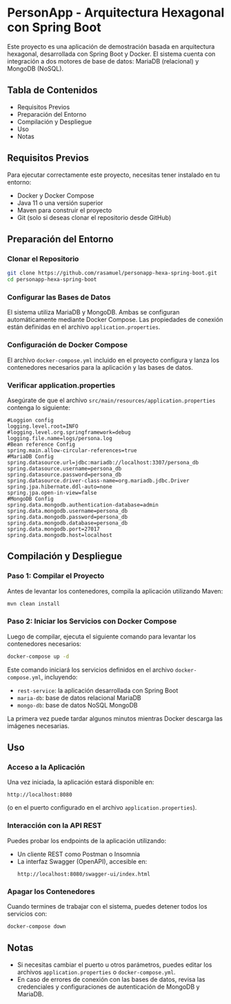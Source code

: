 # PersonApp - Arquitectura Hexagonal con Spring Boot

Este proyecto es una aplicación de demostración basada en arquitectura hexagonal, desarrollada con Spring Boot y Docker. El sistema cuenta con integración a dos motores de base de datos: MariaDB (relacional) y MongoDB (NoSQL).

## Tabla de Contenidos

- Requisitos Previos  
- Preparación del Entorno  
- Compilación y Despliegue  
- Uso  
- Notas

## Requisitos Previos

Para ejecutar correctamente este proyecto, necesitas tener instalado en tu entorno:

- Docker y Docker Compose  
- Java 11 o una versión superior  
- Maven para construir el proyecto  
- Git (solo si deseas clonar el repositorio desde GitHub)

## Preparación del Entorno

### Clonar el Repositorio

```bash
git clone https://github.com/rasamuel/personapp-hexa-spring-boot.git
cd personapp-hexa-spring-boot
```

### Configurar las Bases de Datos

El sistema utiliza MariaDB y MongoDB. Ambas se configuran automáticamente mediante Docker Compose. Las propiedades de conexión están definidas en el archivo `application.properties`.

### Configuración de Docker Compose

El archivo `docker-compose.yml` incluido en el proyecto configura y lanza los contenedores necesarios para la aplicación y las bases de datos.

### Verificar application.properties

Asegúrate de que el archivo `src/main/resources/application.properties` contenga lo siguiente:

```properties
#Loggion config
logging.level.root=INFO
#logging.level.org.springframework=debug
logging.file.name=logs/persona.log
#Bean reference Config
spring.main.allow-circular-references=true
#MariaDB Config
spring.datasource.url=jdbc:mariadb://localhost:3307/persona_db
spring.datasource.username=persona_db
spring.datasource.password=persona_db
spring.datasource.driver-class-name=org.mariadb.jdbc.Driver
spring.jpa.hibernate.ddl-auto=none
spring.jpa.open-in-view=false
#MongoDB Config
spring.data.mongodb.authentication-database=admin
spring.data.mongodb.username=persona_db
spring.data.mongodb.password=persona_db
spring.data.mongodb.database=persona_db
spring.data.mongodb.port=27017
spring.data.mongodb.host=localhost
```

## Compilación y Despliegue

### Paso 1: Compilar el Proyecto

Antes de levantar los contenedores, compila la aplicación utilizando Maven:

```bash
mvn clean install
```

### Paso 2: Iniciar los Servicios con Docker Compose

Luego de compilar, ejecuta el siguiente comando para levantar los contenedores necesarios:

```bash
docker-compose up -d
```

Este comando iniciará los servicios definidos en el archivo `docker-compose.yml`, incluyendo:

- `rest-service`: la aplicación desarrollada con Spring Boot  
- `maria-db`: base de datos relacional MariaDB  
- `mongo-db`: base de datos NoSQL MongoDB  

La primera vez puede tardar algunos minutos mientras Docker descarga las imágenes necesarias.

## Uso

### Acceso a la Aplicación

Una vez iniciada, la aplicación estará disponible en:

```
http://localhost:8080
```

(o en el puerto configurado en el archivo `application.properties`).

### Interacción con la API REST

Puedes probar los endpoints de la aplicación utilizando:

- Un cliente REST como Postman o Insomnia  
- La interfaz Swagger (OpenAPI), accesible en:  
  ```
  http://localhost:8080/swagger-ui/index.html
  ```


### Apagar los Contenedores

Cuando termines de trabajar con el sistema, puedes detener todos los servicios con:

```bash
docker-compose down
```

## Notas

- Si necesitas cambiar el puerto u otros parámetros, puedes editar los archivos `application.properties` o `docker-compose.yml`.  
- En caso de errores de conexión con las bases de datos, revisa las credenciales y configuraciones de autenticación de MongoDB y MariaDB.
